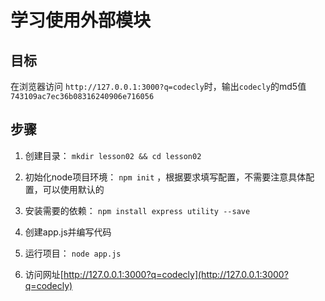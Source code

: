 # 学习使用外部模块

## 目标

在浏览器访问 `http://127.0.0.1:3000?q=codecly`时，输出`codecly`的md5值 `743109ac7ec36b08316240906e716056`

## 步骤

1. 创建目录： `mkdir lesson02 && cd lesson02`

2. 初始化node项目环境： `npm init` ，根据要求填写配置，不需要注意具体配置，可以使用默认的

3. 安装需要的依赖： `npm install express utility --save`

4. 创建app.js并编写代码

5. 运行项目： `node app.js`

6. 访问网址[http://127.0.0.1:3000?q=codecly](http://127.0.0.1:3000?q=codecly)
